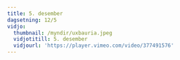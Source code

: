 ```yaml
---
title: 5. desember
dagsetning: 12/5
vidjo:
  thumbnail: /myndir/uxbauria.jpeg
  vidjotitill: 5. desember
  vidjourl: 'https://player.vimeo.com/video/377491576'
---
```


